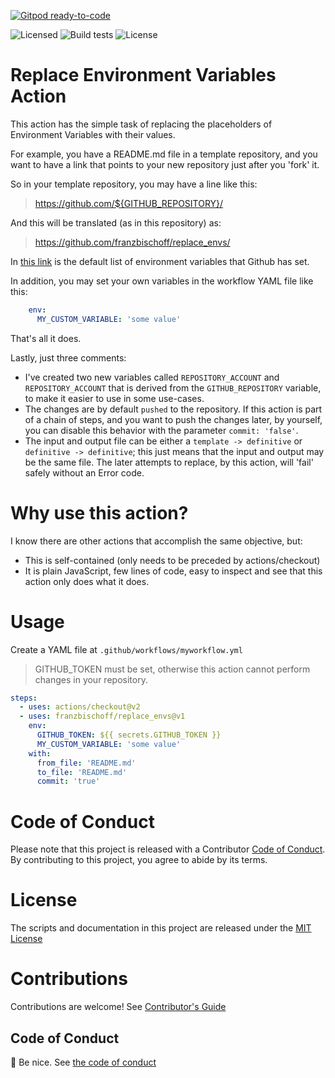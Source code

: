 [![Gitpod ready-to-code](https://img.shields.io/badge/Gitpod-ready--to--code-blue?logo=gitpod)](https://gitpod.io/#https://github.com/franzbischoff/replace_envs)

<!-- badges -->
![Licensed](https://github.com/franzbischoff/replace_envs/workflows/Licensed/badge.svg)
![Build tests](https://github.com/franzbischoff/replace_envs/workflows/Build%20tests/badge.svg)
![License](https://img.shields.io/badge/license-MIT-green)
<!-- end badges -->

# Replace Environment Variables Action

This action has the simple task of replacing the placeholders of Environment Variables with their values.

For example, you have a README.md file in a template repository, and you want to have a link that points to your
new repository just after you 'fork' it.

So in your template repository, you may have a line like this:

> https://github.com/${GITHUB_REPOSITORY}/

And this will be translated (as in this repository) as:

> https://github.com/franzbischoff/replace_envs/

In [this link](https://docs.github.com/en/free-pro-team@latest/actions/reference/environment-variables) is the default 
list of environment variables that Github has set.

In addition, you may set your own variables in the workflow YAML file like this:

```yaml
    env:
      MY_CUSTOM_VARIABLE: 'some value'
```

That's all it does.

Lastly, just three comments:

- I've created two new variables called `REPOSITORY_ACCOUNT` and `REPOSITORY_ACCOUNT` that is derived from the
 `GITHUB_REPOSITORY` variable, to make it easier to use in some use-cases.
- The changes are by default `pushed` to the repository. If this action is part of a chain of steps, and you want to 
push the changes later, by yourself, you can disable this behavior with the parameter `commit: 'false'`.
- The input and output file can be either a `template -> definitive` or `definitive -> definitive`; this just means that
 the input and output may be the same file. The later attempts to replace, by this action, will 'fail' safely without an
  Error code.

# Why use this action?

I know there are other actions that accomplish the same objective, but:

- This is self-contained (only needs to be preceded by actions/checkout)
- It is plain JavaScript, few lines of code, easy to inspect and see that this action only does what it does.


# Usage

Create a YAML file at `.github/workflows/myworkflow.yml`
> GITHUB_TOKEN must be set, otherwise this action cannot perform changes in your repository.

```yaml
steps:
  - uses: actions/checkout@v2
  - uses: franzbischoff/replace_envs@v1
    env:
      GITHUB_TOKEN: ${{ secrets.GITHUB_TOKEN }}
      MY_CUSTOM_VARIABLE: 'some value'
    with:
      from_file: 'README.md'
      to_file: 'README.md'
      commit: 'true'
```

# Code of Conduct
Please note that this project is released with a Contributor [Code of Conduct](CODE_OF_CONDUCT.md). By contributing to
 this project, you agree to abide by its terms.

# License
The scripts and documentation in this project are released under the [MIT License](LICENSE)

# Contributions
Contributions are welcome!  See [Contributor's Guide](CONTRIBUTING.md)

## Code of Conduct
:wave: Be nice. See [the code of conduct](CODE_OF_CONDUCT.md)
